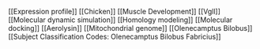 [[Expression profile]]
[[Chicken]]
[[Muscle Development]]
[[Vgll]]
[[Molecular dynamic simulation]]
[[Homology modeling]]
[[Molecular docking]]
[[Aerolysin]]
[[Mitochondrial genome]]
[[Olenecamptus Bilobus]]
[[Subject Classification Codes: Olenecamptus Bilobus Fabricius]]
